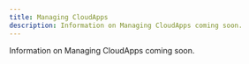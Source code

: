 ```yaml
---
title: Managing CloudApps
description: Information on Managing CloudApps coming soon.
---
```


Information on Managing CloudApps coming soon.
